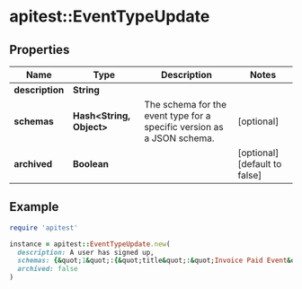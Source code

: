 # apitest::EventTypeUpdate

## Properties

| Name | Type | Description | Notes |
| ---- | ---- | ----------- | ----- |
| **description** | **String** |  |  |
| **schemas** | **Hash&lt;String, Object&gt;** | The schema for the event type for a specific version as a JSON schema. | [optional] |
| **archived** | **Boolean** |  | [optional][default to false] |

## Example

```ruby
require 'apitest'

instance = apitest::EventTypeUpdate.new(
  description: A user has signed up,
  schemas: {&quot;1&quot;:{&quot;title&quot;:&quot;Invoice Paid Event&quot;,&quot;description&quot;:&quot;An invoice was paid by a user&quot;,&quot;type&quot;:&quot;object&quot;,&quot;properties&quot;:{&quot;invoiceId&quot;:{&quot;description&quot;:&quot;The invoice id&quot;,&quot;type&quot;:&quot;string&quot;},&quot;userId&quot;:{&quot;description&quot;:&quot;The user id&quot;,&quot;type&quot;:&quot;string&quot;}},&quot;required&quot;:[&quot;invoiceId&quot;,&quot;userId&quot;]}},
  archived: false
)
```

